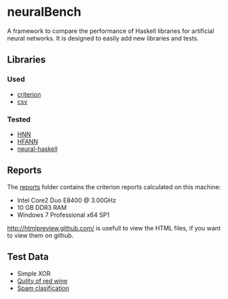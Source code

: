 # neuralBench

A framework to compare the performance of Haskell libraries for artificial neural networks. It is designed to easily add new libraries and tests.

## Libraries

### Used

* [criterion](http://hackage.haskell.org/package/criterion)
* [csv](http://hackage.haskell.org/package/csv)

### Tested

* [HNN](https://github.com/alpmestan/hnn)
* [HFANN](http://hackage.haskell.org/package/hfann)
* [neural-haskell](https://code.google.com/p/neural-haskell/)

## Reports

The [reports](/reports/) folder contains the criterion reports calculated on this machine:

* Intel Core2 Duo E8400 @ 3.00GHz
* 10 GB DDR3 RAM
* Windows 7 Professional x64 SP1

http://htmlpreview.github.com/ is usefull to view the HTML files, if you want to view them on github.

## Test Data
* Simple XOR
* [Qulity of red wine](https://archive.ics.uci.edu/ml/datasets/Wine+Quality)
* [Spam clasification](https://archive.ics.uci.edu/ml/datasets/Spambase)
